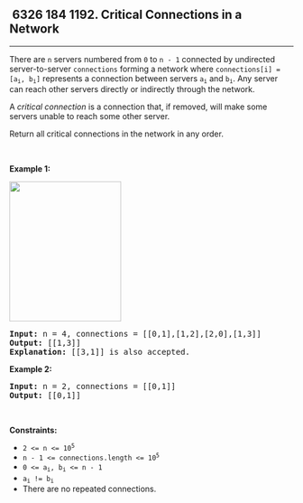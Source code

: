<h2> 6326 184
1192. Critical Connections in a Network</h2><hr><div><p>There are <code>n</code> servers numbered from <code>0</code> to <code>n - 1</code> connected by undirected server-to-server <code>connections</code> forming a network where <code>connections[i] = [a<sub>i</sub>, b<sub>i</sub>]</code> represents a connection between servers <code>a<sub>i</sub></code> and <code>b<sub>i</sub></code>. Any server can reach other servers directly or indirectly through the network.</p>

<p>A <em>critical connection</em> is a connection that, if removed, will make some servers unable to reach some other server.</p>

<p>Return all critical connections in the network in any order.</p>

<p>&nbsp;</p>
<p><strong class="example">Example 1:</strong></p>
<img alt="" src="https://assets.leetcode.com/uploads/2019/09/03/1537_ex1_2.png" style="width: 198px; height: 248px;">
<pre><strong>Input:</strong> n = 4, connections = [[0,1],[1,2],[2,0],[1,3]]
<strong>Output:</strong> [[1,3]]
<strong>Explanation:</strong> [[3,1]] is also accepted.
</pre>

<p><strong class="example">Example 2:</strong></p>

<pre><strong>Input:</strong> n = 2, connections = [[0,1]]
<strong>Output:</strong> [[0,1]]
</pre>

<p>&nbsp;</p>
<p><strong>Constraints:</strong></p>

<ul>
	<li><code>2 &lt;= n &lt;= 10<sup>5</sup></code></li>
	<li><code>n - 1 &lt;= connections.length &lt;= 10<sup>5</sup></code></li>
	<li><code>0 &lt;= a<sub>i</sub>, b<sub>i</sub> &lt;= n - 1</code></li>
	<li><code>a<sub>i</sub> != b<sub>i</sub></code></li>
	<li>There are no repeated connections.</li>
</ul>
</div>